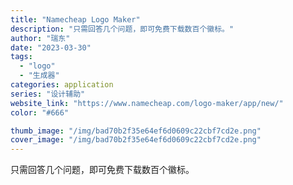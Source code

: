 ```yaml
---
title: "Namecheap Logo Maker"
description: "只需回答几个问题，即可免费下载数百个徽标。"
author: "瑞东"
date: "2023-03-30"
tags:
  - "logo"
  - "生成器"
categories: application
series: "设计辅助"
website_link: "https://www.namecheap.com/logo-maker/app/new/"
color: "#666"

thumb_image: "/img/bad70b2f35e64ef6d0609c22cbf7cd2e.png"
cover_image: "/img/bad70b2f35e64ef6d0609c22cbf7cd2e.png"
---
```


只需回答几个问题，即可免费下载数百个徽标。